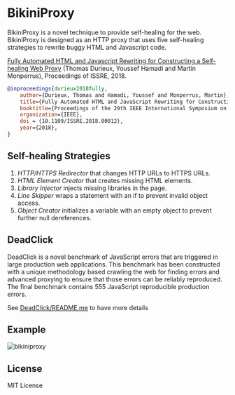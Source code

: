 # BikiniProxy 

BikiniProxy is a novel technique to provide self-healing for the web.
BikiniProxy is designed as an HTTP proxy that uses five self-healing strategies to rewrite buggy HTML and Javascript code.

[Fully Automated HTML and Javascript Rewriting for Constructing a Self-healing Web Proxy](https://arxiv.org/pdf/1803.08725) (Thomas Durieux, Youssef Hamadi and Martin Monperrus), Proceedings of ISSRE, 2018.

```bibtex
@inproceedings{durieux2018fully,
	author={Durieux, Thomas and Hamadi, Youssef and Monperrus, Martin},
	title={Fully Automated HTML and JavaScript Rewriting for Constructing a Self-healing Web Proxy},
	booktitle={Proceedings of the 29th IEEE International Symposium on Software Reliability Engineering (ISSRE)},
	organization={IEEE},
	doi = {10.1109/ISSRE.2018.00012},
	year={2018},
}
```

## Self-healing Strategies

1. *HTTP/HTTPS Redirector* that changes HTTP URLs to HTTPS URLs.
2. *HTML Element Creator* that creates missing HTML elements.
3. *Library Injector* injects missing libraries in the page.
4. *Line Skipper* wraps a statement with an if to prevent invalid object access.
5. *Object Creator* initializes a variable with an empty object to prevent further null dereferences.

## DeadClick

DeadClick is a novel benchmark of JavaScript errors that are triggered in large production web applications.
This benchmark has been constructed with a unique methodology based crawling the web for finding errors and advanced proxying to ensure that those errors can be reliably reproduced.
The final benchmark contains 555 JavaScript reproducible production errors.

See [DeadClick/README.me](https://github.com/Spirals-Team/bikiniproxy/tree/master/DeadClick) to have more details

## Example 

![bikiniproxy](https://user-images.githubusercontent.com/5577568/37277161-3516e9a4-25e4-11e8-9f15-9eb08047b6fb.gif)



## License

MIT License
